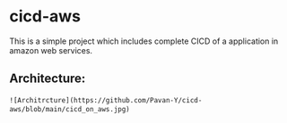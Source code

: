 # cicd-aws
This is a simple project which includes complete CICD of a application in amazon web services.

## Architecture:
    ![Architrcture](https://github.com/Pavan-Y/cicd-aws/blob/main/cicd_on_aws.jpg)